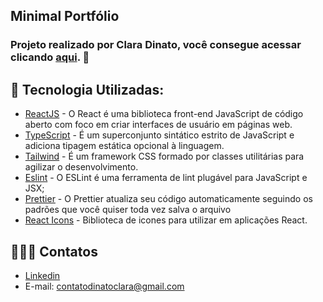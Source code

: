 ## Minimal Portfólio
### Projeto realizado por Clara Dinato, você consegue acessar clicando [aqui](https://portfolio-yjfw.vercel.app/). 💜


## 🎯 Tecnologia Utilizadas:

 - [ReactJS](https://reactjs.org/) - O React é uma biblioteca front-end JavaScript de código aberto com foco em criar interfaces de usuário em páginas web.
 - [TypeScript](https://www.typescriptlang.org/) - É um superconjunto sintático estrito de JavaScript e adiciona tipagem estática opcional à linguagem.
 - [Tailwind](https://tailwindcss.com/) - É um framework CSS formado por classes utilitárias para agilizar o desenvolvimento.
 - [Eslint](https://eslint.org/) - O ESLint é uma ferramenta de lint plugável para JavaScript e JSX;
 - [Prettier](https://prettier.io/) - O Prettier atualiza seu código automaticamente seguindo os padrões que você quiser toda vez salva o arquivo
 - [React Icons](https://react-icons.github.io/react-icons/) - Biblioteca de icones para utilizar em aplicações React.

## 👩🏻‍💻 Contatos
- [Linkedin](https://www.linkedin.com/in/clara-dinato-b86774207/)
- E-mail: contatodinatoclara@gmail.com
